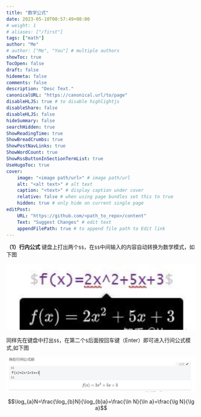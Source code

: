 ```yaml
---
title: "数学公式"
date: 2023-05-10T00:57:49+08:00
# weight: 1
# aliases: ["/first"]
tags: ["math"]
author: "Me"
# author: ["Me", "You"] # multiple authors
showToc: true
TocOpen: false
draft: false
hidemeta: false
comments: false
description: "Desc Text."
canonicalURL: "https://canonical.url/to/page"
disableHLJS: true # to disable highlightjs
disableShare: false
disableHLJS: false
hideSummary: false
searchHidden: true
ShowReadingTime: true
ShowBreadCrumbs: true
ShowPostNavLinks: true
ShowWordCount: true
ShowRssButtonInSectionTermList: true
UseHugoToc: true
cover:
    image: "<image path/url>" # image path/url
    alt: "<alt text>" # alt text
    caption: "<text>" # display caption under cover
    relative: false # when using page bundles set this to true
    hidden: true # only hide on current single page
editPost:
    URL: "https://github.com/<path_to_repo>/content"
    Text: "Suggest Changes" # edit text
    appendFilePath: true # to append file path to Edit link
---
```


**（1）行内公式**
键盘上打出两个`$$`，在`$$`中间输入的内容自动转换为数学模式，如下图

![image-20240510101112575](assets/image-20240510101112575.png)





同样先在键盘中打出`$$`，在第二个`$`后面按回车键（Enter）即可进入行间公式模式,如下图

![image-20240510101708663](assets/image-20240510101708663.png)

$$\log_{a}N=\frac{\log_{b}N}{\log_{b}a}=\frac{\ln N}{\ln a}=\frac{\lg N}{\lg a}$$